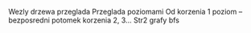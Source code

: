 Wezly drzewa przeglada
Przeglada poziomami
Od korzenia
1 poziom – bezposredni potomek korzenia
2, 3...
Str2 grafy bfs
